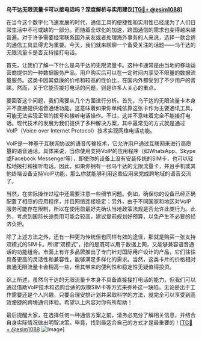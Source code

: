 **乌干达无限流量卡可以接电话吗？深度解析与实用建议[[TG💪+ @esim1088](https://t.me/s/esim1088)]**

在当今这个数字化飞速发展的时代，通信工具的便捷性和实用性已经成为了人们日常生活中不可或缺的一部分。而随着全球化的加速，跨国通信的需求也变得越来越普遍。对于许多需要经常联系国外亲友或者处理海外事务的人来说，选择一款合适的通信工具显得尤为重要。今天，我们就来聊聊一个备受关注的话题——乌干达的无限流量卡是否支持接打电话。

首先，让我们了解一下什么是乌干达的无限流量卡。这种卡通常是由当地的移动运营商提供的一种数据服务产品，用户购买后可以在一定时间内享受不限量的数据流量服务。这类卡因其低廉的价格和较高的性价比，在国内外都受到了不少用户的青睐。然而，关于它能否接打电话的问题，则是许多人关心的重点。

要回答这个问题，我们需要从几个方面进行分析。首先，乌干达的无限流量卡本身并不直接提供语音通话功能。这意味着如果你单纯依靠这张卡作为主要通讯工具，可能无法实现正常的拨号和接听电话操作。不过，这并不意味着完全不能接打电话。现代技术的发展为我们提供了多种解决方案，其中最常见的方式就是通过VoIP（Voice over Internet Protocol）技术实现网络电话功能。

VoIP是一种基于互联网协议的语音传输技术，它允许用户通过互联网来进行高质量的语音通话。具体来说，当你使用支持VoIP的应用程序（如WhatsApp、Skype或Facebook Messenger等），即使你的设备上没有安装传统的SIM卡，也可以轻松地拨打和接听电话。因此，如果你拥有一张乌干达的无限流量卡，并且手机或其他终端设备支持VoIP功能，那么你就能够利用这些应用来完成跨地域的语音交流了。

当然，在实际操作过程中还需要注意一些细节问题。例如，确保你的设备已经正确配置了相应的应用程序，并且网络连接稳定；另外，由于不同国家和地区对VoIP服务可能存在限制，所以在使用前最好先确认当地政策法规是否允许此类行为。此外，考虑到国际长途费用可能会较高，建议提前规划好预算，以免产生不必要的经济负担。

除了上述方法之外，还有一种更为传统但也同样有效的途径，那就是购买一张支持双模式的SIM卡。所谓“双模式”，指的是既可以用于数据上网，又能够兼容语音通话的功能组合。市面上有许多品牌推出了专门针对国际用户设计的产品，它们往往具备更高的灵活性和兼容性，能够满足多样化的需求。当然，这类卡片的价格相对普通无限流量卡会稍高一些，但其带来的便利性和稳定性无疑值得投资。

综上所述，虽然乌干达的无限流量卡本身不具备直接接打电话的能力，但我们可以通过借助VoIP技术和选购合适的双模SIM卡等方式来弥补这一缺陷。无论是出于工作需要还是个人兴趣，只要合理安排计划并采取科学的方法，就完全可以享受到高效便捷的跨境通讯体验。希望以上内容对你有所帮助！

最后提醒大家，在选择任何一种通信方案之前，请务必充分了解相关信息，并结合自身实际情况做出明智决策。毕竟，找到最适合自己的方式才是最重要的！[[TG💪+ @esim1088](https://t.me/s/esim1088) ![Image](https://i.postimg.cc/4NQfJmqS/Snipaste-2025-05-13-00-14-12.png)]